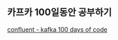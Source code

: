 카프카 100일동안 공부하기
--------------------

[confluent - kafka 100 days of code](https://developer.confluent.io/100-days-of-code/)  
